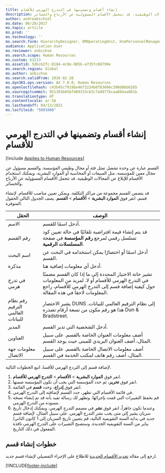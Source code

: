 ```yaml
---
title: إنشاء أقسام وتضمينها في التدرج الهرمي للأقسام
description: القسم عبارة عن وحدة تشغيل تمثل فئة أو مجال وظيفي المؤسسة. والقسم مسؤول عن مجال معين للمؤسسة، مثل المبيعات أو المحاسبة أو الموارد البشرية. ويمكنك استخدام الأقسام للإبلاغ عن المجالات الوظيفية. قد تتحمل الأقسام المسؤولية عن الأرباح والخسائر.
author: andreabichsel
ms.date: 06/20/2017
ms.topic: article
ms.prod: ''
ms.technology: ''
ms.search.form: HierarchyDesigner, OMOperatingUnit, HcmPersonnelManagementWorkspace
audience: Application User
ms.reviewer: anbichse
ms.search.scope: Human Resources
ms.custom: 63213
ms.assetid: 5dbc62fc-0184-4c0e-9856-e735fc68799e
ms.search.region: Global
ms.author: anbichse
ms.search.validFrom: 2016-02-28
ms.dyn365.ops.version: AX 7.0.0, Human Resources
ms.openlocfilehash: c43b45c7919be4673224b0f83606c390d0bb6265
ms.sourcegitcommit: 951393b05bf409333cb3c7ad977bcaa804aa801b
ms.translationtype: HT
ms.contentlocale: ar-SA
ms.lasthandoff: 04/13/2021
ms.locfileid: "5891068"
---
```

# <a name="create-departments-and-include-them-in-the-department-hierarchy"></a>إنشاء أقسام وتضمينها في التدرج الهرمي للأقسام

[!include [Applies to Human Resources](../includes/applies-to-hr.md)]

القسم عبارة عن وحدة تشغيل تمثل فئة أو مجال وظيفي المؤسسة. والقسم مسؤول عن مجال معين للمؤسسة، مثل المبيعات أو المحاسبة أو الموارد البشرية. ويمكنك استخدام الأقسام للإبلاغ عن المجالات الوظيفية. قد تتحمل الأقسام المسؤولية عن الأرباح والخسائر.

قد يتضمن القسم مجموعة من مراكز التكلفة. ويمكن تعيين مناصب للأقسام. لإنشاء قسم، انقر فوق **الموارد البشرية** &gt; **الأقسام** &gt; **القسم**. يصف الجدول التالي الحقول المتوفرة.‬

| الحقل               | الوصف                                                                                                                                                                                                       |
|---------------------|-------------------------------------------------------------------------------------------------------------------------------------------------------------------------------------------------------------------|
| الاسم                | أدخل اسمًا للقسم.                                                                                                                                                                                  |
| رقم القسم   | قد يتم إنشاء قيمة افتراضية تلقائيًا في حالة تعيين كود تسلسل رقمي لمرجع **رقم المؤسسة** في صفحة **المسلسلات الرقمية**.                                                 |
| اسم البحث         | أدخل اسمًا أو اختصارًا يمكن استخدامه في البحث عن القسم.                                                                                                                                            |
| مذكرة                | أدخل أي معلومات إضافية هنا.                                                                                                                                                                            |
| في تدرج هرمي        | تشير خانة الاختيار المحددة إلى ما إذا كان القسم مضمنًا في التدرج الهرمي للأقسام أو لا. لمزيد من المعلومات حول كيفية إضافة قسم إلى التدرج الهرمي للأقسام، راجع المعلومات لاحقاً في هذه المقالة. |
| رقم نظام الترقيم العالمي للبيانات         | يشير الاختصار DUNS إلى نظام الترقيم العالمي للبيانات. هذا هو رقم مكون من تسعة أرقام تصدره Dun & Bradstreet.                                                                                                     |
| المدير             | أدخل الشخصية التي تدير القسم.                                                                                                                                                                    |
| العناوين           | أضف معلومات العنوان الخاصة بالقسم. على سبيل المثال، أضف العنوان البريدي للمبنى حيث يوجد القسم.                                                                          |
| معلومات جهة الاتصال | أضف معلومات الاتصال الخاصة بالقسم. على سبيل المثال، أضف رقم هاتف لمكتب الخدمة في القسم.                                                                                           |

لإضافة قسم إلى التردج الهرمي للأقسا، اتبع الخطوات التالية.

1.  انقر فوق **الموارد البشرية** &gt; **الأقسام** &gt; **التدرج الهرمي للأقسام**.
2.  انقر فوق **تحرير**، ثم حدد المؤسسة التي يجب أن تكون المؤسسة ضمنها.
3.  انقر فوق **إدراج**، وحدد **قسم** في القائمة.
4.  في قائمة الأقسام التي تظهر، حدد القسم لإضافته إلى التدرج الهرمي.
5.  ‏‏قم بحفظ التغييرات التي قمت بإجرائها. وتظهر لك رسالة تفيد بأنه قد تم إنشاء نسخة مسودة من التدرج الهرمي.
6.  ‏‫وعندما تكون جاهزاً، انقر فوق **نشر‬‏‫** في مصمم التدرج الهرمي. ويمكنك إدخال تاريخ سريان يشير إلى متى يجب نشر التدرج الهرمي.‬ على سبيل المثال، لإضافة قسم جديد في بداية السنة التقويمية التالية، قم بتعيين تاريخ السريان إلى 1 كانون الثاني/يناير من السنة التقويمية الجديدة. وستصبح التغييرات على التدرج الهرمي نافذة المفعول في ذلك التاريخ.

## <a name="steps-for-creating-a-department"></a>خطوات إنشاء قسم
ارجع إلى مقالة [تحديد الأقسام الجديدة](./hr-personnel-define-departments.md) للاطلاع على الإجراء التفصيلي لإنشاء قسم جديد. 


[!INCLUDE[footer-include](../includes/footer-banner.md)]